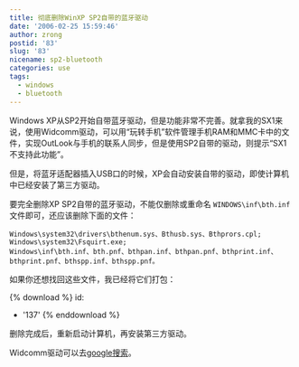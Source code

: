 ```yaml
---
title: 彻底删除WinXP SP2自带的蓝牙驱动
date: '2006-02-25 15:59:46'
author: zrong
postid: '83'
slug: '83'
nicename: sp2-bluetooth
categories: use
tags:
  - windows
  - bluetooth
---
```


Windows XP从SP2开始自带蓝牙驱动，但是功能非常不完善。就拿我的SX1来说，使用Widcomm驱动，可以用“玩转手机”软件管理手机RAM和MMC卡中的文件，实现OutLook与手机的联系人同步，但是使用SP2自带的驱动，则提示“SX1不支持此功能”。

但是，将蓝牙适配器插入USB口的时候，XP会自动安装自带的驱动，即使计算机中已经安装了第三方驱动。

要完全删除XP SP2自带的蓝牙驱动，不能仅删除或重命名 `WINDOWS\inf\bth.inf` 文件即可，还应该删除下面的文件：

    Windows\system32\drivers\bthenum.sys、Bthusb.sys、Bthprors.cpl;  
    Windows\system32\Fsquirt.exe;  
    Windows\inf\bth.inf、bth.pnf、bthpan.inf、bthpan.pnf、bthprint.inf、bthprint.pnf、bthspp.inf、bthspp.pnf。  

如果你还想找回这些文件，我已经将它们打包：

{% download %}
id:
  - '137'
{% enddownload %}

删除完成后，重新启动计算机，再安装第三方驱动。

Widcomm驱动可以去[google搜索](http://www.google.com.hk/search?hl=zh-CN&newwindow=1&safe=strict&&sa=X&ei=LaplTabLEIesvgOjivGrBg&ved=0CCkQBSgA&q=widcomm&spell=1)。

